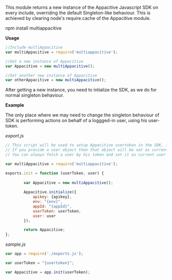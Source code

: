 This module returns a new instance of the Appacitive Javascript SDK on every include, overriding the default Singleton-like behaviour. This is achieved by clearing node's require.cache of the Appacitive module.

npm install multiappacitive

**Usage**
```javascript
//Include multiAppacitive
var multiAppacitive = require('multiappacitive');

//Get a new instance of Appacitive
var Appacitive = new multiAppacitive();

//Get another new instance of Appacitive
var otherAppacitive = new multiAppacitive();
```

After getting a new instance, you need to intialize the SDK, as we do for normal singleton behaviour.

**Example**

The only place where we may need to change the singleton behaviour of SDK is performing actions on behalf of a loggged-in user, using his user-token. 

*export.js*
```javascript
// This script will be used to setup Appacitive usertoken in the SDK, if supplied, and return a new instance of Appacitive.
// If you provide a user object then that object will be set as current user. 
// You can always fetch a user by his token and set it as current user afterwards.

var multiAppacitive = require('multiappacitive');

exports.init = function (userToken, user) {
        
        var Appacitive = new multiAppacitive();
        
        Appacitive.initialize({ 
            apikey: {apikey}, 
            env: "{env}",
            appId: "{appId}",
            userToken: userToken, 
            user: user
        });

        return Appacitive;
};

```

*sample.js*
```javascript
var app = require('./exports.js');

var userToken = "{usertoken}";

var Appacitive = app.init(userToken);	
```



